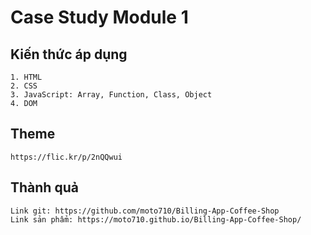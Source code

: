 # Case Study Module 1

## Kiến thức áp dụng

    1. HTML
    2. CSS
    3. JavaScript: Array, Function, Class, Object
    4. DOM

## Theme

    https://flic.kr/p/2nQQwui

## Thành quả

    Link git: https://github.com/moto710/Billing-App-Coffee-Shop
    Link sản phẩm: https://moto710.github.io/Billing-App-Coffee-Shop/

